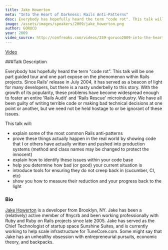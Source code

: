 ```yaml
---
title: Jake Howerton
meta: "Into the Heart of Darkness: Rails Anti-Patterns"
desc: Everybody has hopefully heard the term "code rot". This talk will be one part guided tour and one part expose on the phenomenon within Rails projects.
image: /assets/images/speakers/2009/jake_howerton.png
author: GORUCO
year: 2009
video_source: http://confreaks.com/videos/239-goruco2009-into-the-heart-of-darkness-rails-anti-patterns
---
```


<a href="http://confreaks.com/videos/239-goruco2009-into-the-heart-of-darkness-rails-anti-patterns">Video</a>

###Talk Description

Everybody has hopefully heard the term "code rot". This talk will be
one part guided tour and one part expose on the phenomenon within
Rails projects. Since Rails' release in July 2004, it has served as a
beacon of light for many developers, but there is a nasty underbelly
to this story. With the growth of its popularity, these problems have
become widespread enough to foster an entire 'Rails Audit' and 'Rails
Rescue' microindustry. We have all been guilty of writing terrible
code or making bad technical decisions at one point or another, but we
need not be held hostage to or be ignorant of these issues.

This talk will:

* explain some of the most common Rails anti-patterns
* prove these things actually happen in the real world by showing code that I or others have actually written and pushed into production systems (method and class names may be changed to protect the innocent)
* explain how to identify these issues within your code base
* help you determine how bad (or good) your current situation is
* introduce tools for ensuring they do not creep back in (cucumber, CI, etc)
* show you how to measure their reduction and your progress back to the light


### Bio
[Jake Howerton](http://jake.howmeta.com/) is a developer from Brooklyn, NY. Jake has been a
(relatively) active member of #nycrb and been working professionally
with Ruby and Ruby on Rails projects since late 2005. Jake has served
as the Chief Technologist of startup space Sunshine Suites, and is
currently working to help scale infrastructure for TuneCore.com. Some
might say that Jake has an unhealthy obsession with entrepreneurial
pursuits, economic theory, and backpacks.



